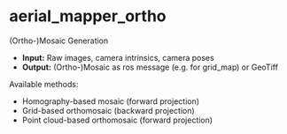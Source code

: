 # aerial_mapper_ortho

(Ortho-)Mosaic Generation

- **Input:** Raw images, camera intrinsics, camera poses
- **Output:** (Ortho-)Mosaic as ros message (e.g. for grid_map) or GeoTiff

Available methods:
- Homography-based mosaic (forward projection)
- Grid-based orthomosaic (backward projection)
- Point cloud-based orthomosaic (forward projection)

